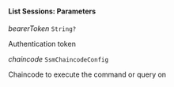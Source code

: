

#### List Sessions: Parameters  
  
<article>

*bearerToken* `String?` 

Authentication token

</article>
<article>

*chaincode* `SsmChaincodeConfig` 

Chaincode to execute the command or query on

</article>

